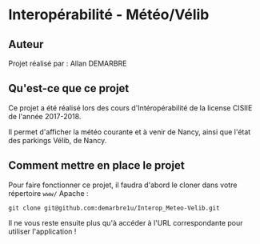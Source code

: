# Interopérabilité - Météo/Vélib

## Auteur

Projet réalisé par : Allan DEMARBRE

## Qu'est-ce que ce projet

Ce projet a été réalisé lors des cours d'Intéropérabilité de la license CISIIE de l'année 2017-2018.

Il permet d'afficher la météo courante et à venir de Nancy, ainsi que l'état des parkings Vélib, de Nancy.

## Comment mettre en place le projet

Pour faire fonctionner ce projet, il faudra d'abord le cloner dans votre répertoire `www/` Apache : 
```
git clone git@github.com:demarbre1u/Interop_Meteo-Velib.git
```
Il ne vous reste ensuite plus qu'à accéder à l'URL correspondante pour utiliser l'application !
